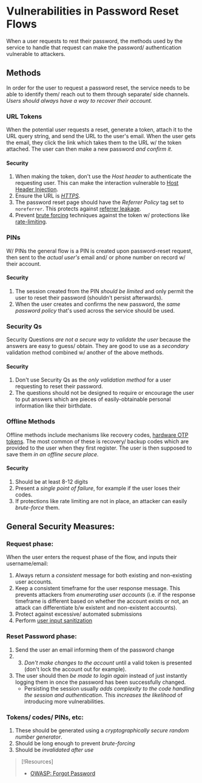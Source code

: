 
# Vulnerabilities in Password Reset Flows
When a user requests to rest their password, the methods used by the service to handle that request can make the password/ authentication vulnerable to attackers.
## Methods
In order for the user to request a password reset, the service needs to be able to identify them/ reach out to them through separate/ side channels. *Users should always have a way to recover their account.*
### URL Tokens
When the potential user requests a reset, generate a token, attach it to the URL query string, and send the URL to the user's email. When the user gets the email, they click the link which takes them to the URL w/ the token attached. The user can then make a new password *and confirm it*.
#### Security
1. When making the token, don't use the *Host header* to authenticate the requesting user. This can make the interaction vulnerable to [Host Header Injection](/cybersecurity/TTPs/exploitation/injection/HHI.md).
2. Ensure the URL is *[HTTPS](www/HTTPS.md)*.
3. The password reset page should have the *Referrer Policy* tag set to `noreferrer`. This protects against [referrer leakage](/cybersecurity/vulnerabilities/referrer-leakage.md).
4. Prevent [brute forcing]() techniques against the token w/ protections like [rate-limiting](/cybersecurity/defense/rate-limiting.md).
### PINs
W/ PINs the general flow is a PIN is created upon password-reset request, then sent to the *actual user's* email and/ or phone number on record w/ their account.
#### Security
1. The session created from the PIN *should be limited* and only permit the user to reset their password (shouldn't persist afterwards).
2. When the user creates and confirms the new password, the *same password policy* that's used across the service should be used.
### Security Qs
Security Questions *are not a secure way to validate the user* because the answers are easy to guess/ obtain. They are good to use as a *secondary* validation method combined w/ another of the above methods.
#### Security
1. Don't use Security Qs as the *only validation method* for a user requesting to reset their password.
2. The questions should not be designed to require or encourage the user to put answers which are pieces of easily-obtainable personal information like their birthdate.
### Offline Methods
Offline methods include mechanisms like recovery codes, [hardware OTP tokens](/cybersecurity/opsec/OTP-token.md). The most common of these is recovery/ backup codes which are provided to the user when they first register. The user is then supposed to save them *in an offline secure place.*
#### Security
1. Should be at least 8-12 digits
2. Present a *single point of failure*, for example if the user loses their codes.
3. If protections like rate limiting are not in place, an attacker can easily *brute-force* them.
## General Security Measures:
### Request phase:
When the user enters the request phase of the flow, and inputs their username/email:
1. Always return a *consistent* message for both existing and non-existing user accounts.
2. Keep a consistent timeframe for the user response message. This prevents attackers from *enumerating user accounts* (i.e. if the response timeframe is different based on whether the account exists or not, an attack can differentiate b/w existent and non-existent accounts).
3. Protect against excessive/ automated submissions
4. Perform [user input sanitization](../defense/appsec/input-validation.md)
### Reset Password phase:
1. Send the user an email informing them of the password change
2. 3. *Don't make changes to the account* until a valid token is presented (don't lock the account out for example).
3. The user should then *be made to login again* instead of just instantly logging them in once the password has been successfully changed.
	- Persisting the session usually *adds complexity to the code handling the session and authentication*. This *increases the likelihood* of introducing more vulnerabilities.
### Tokens/ codes/ PINs, etc:
1. These should be generated using a *cryptographically secure random number generator*.
2. Should be long enough to prevent *brute-forcing*
3. Should be *invalidated after use*

> [!Resources]
> - [OWASP: Forgot Password](https://cheatsheetseries.owasp.org/cheatsheets/Forgot_Password_Cheat_Sheet.html)
